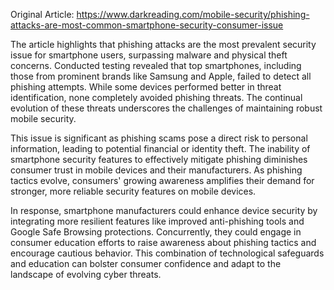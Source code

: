Original Article: https://www.darkreading.com/mobile-security/phishing-attacks-are-most-common-smartphone-security-consumer-issue

The article highlights that phishing attacks are the most prevalent security issue for smartphone users, surpassing malware and physical theft concerns. Conducted testing revealed that top smartphones, including those from prominent brands like Samsung and Apple, failed to detect all phishing attempts. While some devices performed better in threat identification, none completely avoided phishing threats. The continual evolution of these threats underscores the challenges of maintaining robust mobile security. 

This issue is significant as phishing scams pose a direct risk to personal information, leading to potential financial or identity theft. The inability of smartphone security features to effectively mitigate phishing diminishes consumer trust in mobile devices and their manufacturers. As phishing tactics evolve, consumers' growing awareness amplifies their demand for stronger, more reliable security features on mobile devices.

In response, smartphone manufacturers could enhance device security by integrating more resilient features like improved anti-phishing tools and Google Safe Browsing protections. Concurrently, they could engage in consumer education efforts to raise awareness about phishing tactics and encourage cautious behavior. This combination of technological safeguards and education can bolster consumer confidence and adapt to the landscape of evolving cyber threats.